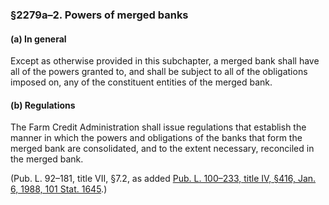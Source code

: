 ### §2279a–2. Powers of merged banks ###

[]()

#### (a) In general ####

Except as otherwise provided in this subchapter, a merged bank shall have all of the powers granted to, and shall be subject to all of the obligations imposed on, any of the constituent entities of the merged bank.

[]()

#### (b) Regulations ####

The Farm Credit Administration shall issue regulations that establish the manner in which the powers and obligations of the banks that form the merged bank are consolidated, and to the extent necessary, reconciled in the merged bank.

(Pub. L. 92–181, title VII, §7.2, as added [Pub. L. 100–233, title IV, §416, Jan. 6, 1988, 101 Stat. 1645](/statviewer.htm?volume=101&page=1645).)